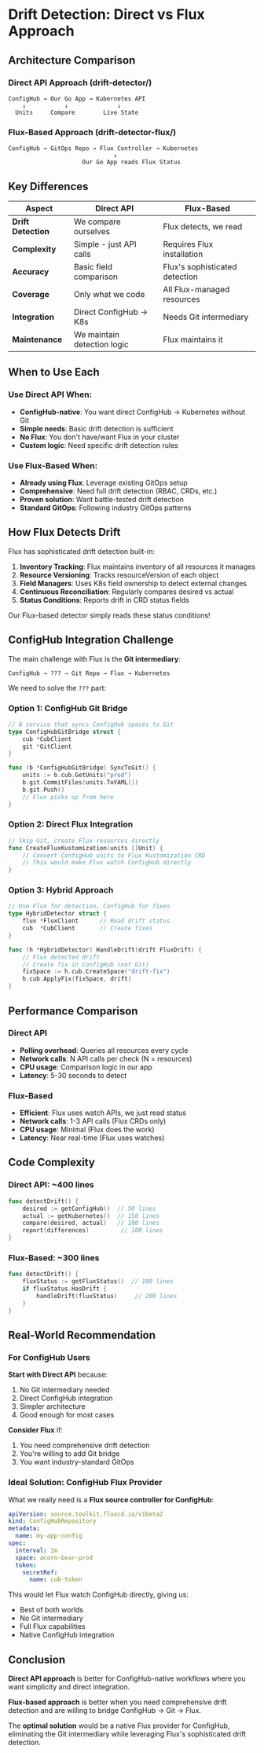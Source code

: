 # Drift Detection: Direct vs Flux Approach

## Architecture Comparison

### Direct API Approach (drift-detector/)
```
ConfigHub → Our Go App → Kubernetes API
    ↓           ↓              ↓
  Units     Compare        Live State
```

### Flux-Based Approach (drift-detector-flux/)
```
ConfigHub → GitOps Repo → Flux Controller → Kubernetes
                              ↓
                     Our Go App reads Flux Status
```

## Key Differences

| Aspect | Direct API | Flux-Based |
|--------|------------|------------|
| **Drift Detection** | We compare ourselves | Flux detects, we read |
| **Complexity** | Simple - just API calls | Requires Flux installation |
| **Accuracy** | Basic field comparison | Flux's sophisticated detection |
| **Coverage** | Only what we code | All Flux-managed resources |
| **Integration** | Direct ConfigHub → K8s | Needs Git intermediary |
| **Maintenance** | We maintain detection logic | Flux maintains it |

## When to Use Each

### Use Direct API When:
- **ConfigHub-native**: You want direct ConfigHub → Kubernetes without Git
- **Simple needs**: Basic drift detection is sufficient
- **No Flux**: You don't have/want Flux in your cluster
- **Custom logic**: Need specific drift detection rules

### Use Flux-Based When:
- **Already using Flux**: Leverage existing GitOps setup
- **Comprehensive**: Need full drift detection (RBAC, CRDs, etc.)
- **Proven solution**: Want battle-tested drift detection
- **Standard GitOps**: Following industry GitOps patterns

## How Flux Detects Drift

Flux has sophisticated drift detection built-in:

1. **Inventory Tracking**: Flux maintains inventory of all resources it manages
2. **Resource Versioning**: Tracks resourceVersion of each object
3. **Field Managers**: Uses K8s field ownership to detect external changes
4. **Continuous Reconciliation**: Regularly compares desired vs actual
5. **Status Conditions**: Reports drift in CRD status fields

Our Flux-based detector simply reads these status conditions!

## ConfigHub Integration Challenge

The main challenge with Flux is the **Git intermediary**:

```
ConfigHub → ??? → Git Repo → Flux → Kubernetes
```

We need to solve the `???` part:

### Option 1: ConfigHub Git Bridge
```go
// A service that syncs ConfigHub spaces to Git
type ConfigHubGitBridge struct {
    cub *CubClient
    git *GitClient
}

func (b *ConfigHubGitBridge) SyncToGit() {
    units := b.cub.GetUnits("prod")
    b.git.CommitFiles(units.ToYAML())
    b.git.Push()
    // Flux picks up from here
}
```

### Option 2: Direct Flux Integration
```go
// Skip Git, create Flux resources directly
func CreateFluxKustomization(units []Unit) {
    // Convert ConfigHub units to Flux Kustomization CRD
    // This would make Flux watch ConfigHub directly
}
```

### Option 3: Hybrid Approach
```go
// Use Flux for detection, ConfigHub for fixes
type HybridDetector struct {
    flux *FluxClient      // Read drift status
    cub  *CubClient       // Create fixes
}

func (h *HybridDetector) HandleDrift(drift FluxDrift) {
    // Flux detected drift
    // Create fix in ConfigHub (not Git)
    fixSpace := h.cub.CreateSpace("drift-fix")
    h.cub.ApplyFix(fixSpace, drift)
}
```

## Performance Comparison

### Direct API
- **Polling overhead**: Queries all resources every cycle
- **Network calls**: N API calls per check (N = resources)
- **CPU usage**: Comparison logic in our app
- **Latency**: 5-30 seconds to detect

### Flux-Based
- **Efficient**: Flux uses watch APIs, we just read status
- **Network calls**: 1-3 API calls (Flux CRDs only)
- **CPU usage**: Minimal (Flux does the work)
- **Latency**: Near real-time (Flux uses watches)

## Code Complexity

### Direct API: ~400 lines
```go
func detectDrift() {
    desired := getConfigHub()  // 50 lines
    actual := getKubernetes()  // 150 lines
    compare(desired, actual)   // 100 lines
    report(differences)         // 100 lines
}
```

### Flux-Based: ~300 lines
```go
func detectDrift() {
    fluxStatus := getFluxStatus()  // 100 lines
    if fluxStatus.HasDrift {
        handleDrift(fluxStatus)     // 200 lines
    }
}
```

## Real-World Recommendation

### For ConfigHub Users

**Start with Direct API** because:
1. No Git intermediary needed
2. Direct ConfigHub integration
3. Simpler architecture
4. Good enough for most cases

**Consider Flux** if:
1. You need comprehensive drift detection
2. You're willing to add Git bridge
3. You want industry-standard GitOps

### Ideal Solution: ConfigHub Flux Provider

What we really need is a **Flux source controller for ConfigHub**:

```yaml
apiVersion: source.toolkit.fluxcd.io/v1beta2
kind: ConfigHubRepository
metadata:
  name: my-app-config
spec:
  interval: 1m
  space: acorn-bear-prod
  token:
    secretRef:
      name: cub-token
```

This would let Flux watch ConfigHub directly, giving us:
- Best of both worlds
- No Git intermediary
- Full Flux capabilities
- Native ConfigHub integration

## Conclusion

**Direct API approach** is better for ConfigHub-native workflows where you want simplicity and direct integration.

**Flux-based approach** is better when you need comprehensive drift detection and are willing to bridge ConfigHub → Git → Flux.

The **optimal solution** would be a native Flux provider for ConfigHub, eliminating the Git intermediary while leveraging Flux's sophisticated drift detection.